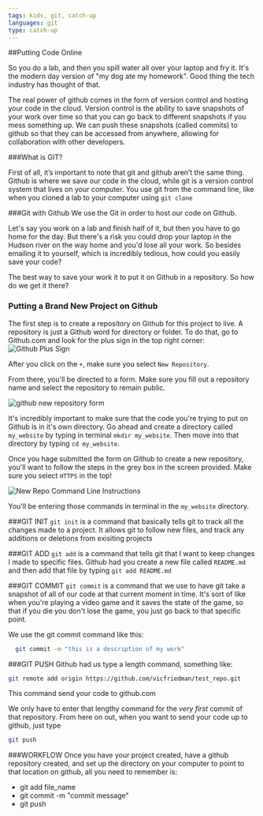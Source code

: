 ```yaml
---
tags: kids, git, catch-up
languages: git
type: catch-up
---
```


##Putting Code Online

So you do a lab, and then you spill water all over your laptop and fry it. It's the modern day version of "my dog ate my homework". Good thing the tech industry has thought of that. 

The real power of github comes in the form of version control and hosting your code in the cloud. Version control is the ability to save snapshots of your work over time so that you can go back to different snapshots if you mess something up. We can push these snapshots (called commits) to github so that they can be accessed from anywhere, allowing for collaboration with other developers.


###What is GIT?

First of all, it’s important to note that git and github aren’t the same thing. Github is where we save our code in the cloud, while git is a version control system that lives on your computer. You use git from the command line, like when you cloned a lab to your computer using `git clone`


###Git with Github
We use the Git in order to host our code on Github.

Let's say you work on a lab and finish half of it, but then you have to go home for the day. But there's a risk you could drop your laptop in the Hudson river on the way home and you'd lose all your work. So besides emailing it to yourself, which is incredibly tedious, how could you easily save your code?


The best way to save your work it to put it on Github in a repository. So how do we get it there?

### Putting a Brand New Project on Github
The first step is to create a repository on Github for this project to live. A repository is just a Github word for directory or folder.  To do that, go to Github.com and look for the plus sign in the top right corner:
<img src="https://s3.amazonaws.com/after-school-assets/git-create-new-repo-arrows.png" alt="Github Plus Sign">

After you click on the `+`, make sure you select `New Repository`.

From there, you'll be directed to a form. Make sure you fill out a repository name and select the repository to remain public.

<img src="https://s3.amazonaws.com/after-school-assets/github_repo_name.png" alt="github new repository form">

It's incredibly important to make sure that the code you're trying to put on Github is in it's own directory. Go ahead and create a directory called `my_website` by typing in terminal `mkdir my_website`. Then move into that directory by typing `cd my_website`.

Once you hage submitted the form on Github to create a new repository, you'll want to follow the steps in the grey box in the screen provided. Make sure you select `HTTPS` in the top!

<img src="https://s3.amazonaws.com/after-school-assets/git-new-repo-cli.png" alt="New Repo Command Line Instructions">

You'll be entering those commands in terminal in the `my_website` directory. 

###GIT INIT
`git init` is a command that basically tells git to track all the changes made to a project. It allows git to follow new files, and track any additions or deletions from exisiting projects

###GIT ADD
`git add` is a command that tells git that I want to keep changes I made to specific files. Github had you create a new file called `README.md` and then add that file by typing `git add README.md`

###GIT COMMIT
`git commit` is a command that we use to have git take a snapshot of all of our code at that current moment in time. It's sort of like when you're playing a video game and it saves the state of the game, so that if you die you don't lose the game, you just go back to that specific point.

We use the git commit command like this:
```bash
  git commit -m "this is a description of my work"
```

###GIT PUSH
Github had us type a length command, something like:
```bash
git remote add origin https://github.com/vicfriedman/test_repo.git
```
This command send your code to github.com

We only have to enter that lengthy command for the *very first* commit of that repository. From here on out, when you want to send your code up to github, just type

```bash
git push
```

###WORKFLOW
Once you have your project created, have a github repository created, and set up the directory on your computer to point to that location on github, all you need to remember is:

* git add file_name
* git commit -m "commit message"
* git push